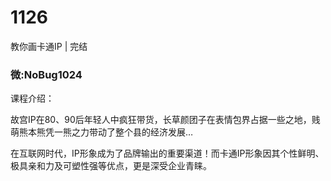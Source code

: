 # 1126
教你画卡通IP | 完结
### 微:NoBug1024 


课程介绍：

故宫IP在80、90后年轻人中疯狂带货，长草颜团子在表情包界占据一些之地，贱萌熊本熊凭一熊之力带动了整个县的经济发展…

在互联网时代，IP形象成为了品牌输出的重要渠道！而卡通IP形象因其个性鲜明、极具亲和力及可塑性强等优点，更是深受企业青睐。
